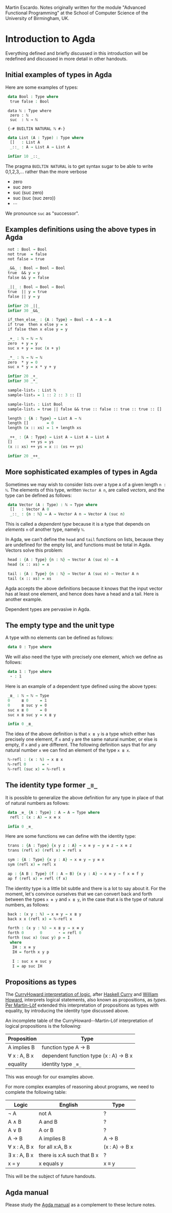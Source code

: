
Martin Escardo.
Notes originally written for the module "Advanced Functional Programming"
at the School of Computer Science of the University of Birmingham, UK.


<!--
```agda
{-# OPTIONS --without-K --safe #-}

open import natural-numbers-type hiding (_+_ ; _*_)

module introduction where

private -- Everything is private in this module as things will be redefined again
        -- in other modules with more details.
        -- This module should not be importated from any module other than index modules.
```
-->
# Introduction to Agda

Everything defined and briefly discussed in this introduction will be redefined and discussed in more detail in other handouts.

## Initial examples of types in Agda

<!--
In Agda, types are called sets by default. For the purposes of HoTT/UF, we prefer to stick to "Type".
```agda
 Type = Set
```
-->

Here are some examples of types:


```agda
 data Bool : Type where
  true false : Bool
```
~~~~~
 data ℕ : Type where
  zero : ℕ
  suc  : ℕ → ℕ

 {-# BUILTIN NATURAL ℕ #-}
~~~~~
```agda
 data List (A : Type) : Type where
  []   : List A
  _::_ : A → List A → List A

 infixr 10 _::_
```

The pragma `BUILTIN NATURAL` is to get syntax sugar to be able to write 0,1,2,3,... rather than the more verbose

 * zero
 * suc zero
 * suc (suc zero)
 * suc (suc (suc zero))
 * ⋯

We pronounce `suc` as "successor".

## Examples definitions using the above types in Agda

```agda
 not : Bool → Bool
 not true  = false
 not false = true

 _&&_ : Bool → Bool → Bool
 true  && y = y
 false && y = false

 _||_ : Bool → Bool → Bool
 true  || y = true
 false || y = y

 infixr 20 _||_
 infixr 30 _&&_

 if_then_else_ : {A : Type} → Bool → A → A → A
 if true  then x else y = x
 if false then x else y = y

 _+_ : ℕ → ℕ → ℕ
 zero  + y = y
 suc x + y = suc (x + y)

 _*_ : ℕ → ℕ → ℕ
 zero  * y = 0
 suc x * y = x * y + y

 infixr 20 _+_
 infixr 30 _*_

 sample-list₀ : List ℕ
 sample-list₀ = 1 :: 2 :: 3 :: []

 sample-list₁ : List Bool
 sample-list₁ = true || false && true :: false :: true :: true :: []

 length : {A : Type} → List A → ℕ
 length []        = 0
 length (x :: xs) = 1 + length xs

 _++_ : {A : Type} → List A → List A → List A
 []        ++ ys = ys
 (x :: xs) ++ ys = x :: (xs ++ ys)

 infixr 20 _++_

```

## More sophisticated examples of types in Agda

Sometimes we may wish to consider lists over a type `A` of a given length `n : ℕ`. The elements of this type, written `Vector A n`, are called *vectors*, and the type can be defined as follows:

```agda
 data Vector (A : Type) : ℕ → Type where
  []   : Vector A 0
  _::_ : {n : ℕ} → A → Vector A n → Vector A (suc n)
```
This is called a *dependent type* because it is a type that depends on *elements* `n` of another type, namely `ℕ`.

In Agda, we can't define the `head` and `tail` functions on lists, because they are undefined for the empty list, and functions must be total in Agda. Vectors solve this problem:

```agda
 head : {A : Type} {n : ℕ} → Vector A (suc n) → A
 head (x :: xs) = x

 tail : {A : Type} {n : ℕ} → Vector A (suc n) → Vector A n
 tail (x :: xs) = xs
```
Agda accepts the above definitions because it knows that the input vector has at least one element, and hence does have a head and a tail. Here is another example.

Dependent types are pervasive in Agda.

## The empty type and the unit type

A type with no elements can be defined as follows:
```agda
 data 𝟘 : Type where
```
We will also need the type with precisely one element, which we define as follows:
```agda
 data 𝟙 : Type where
  ⋆ : 𝟙
```

Here is an example of a dependent type defined using the above types:
```agda
 _≣_ : ℕ → ℕ → Type
 0     ≣ 0     = 𝟙
 0     ≣ suc y = 𝟘
 suc x ≣ 0     = 𝟘
 suc x ≣ suc y = x ≣ y

 infix 0 _≣_
```
The idea of the above definition is that `x ≣ y` is a type which either has precisely one element, if `x` and `y` are the same natural number, or else is empty, if `x` and `y` are different.
The following definition says that for any natural number `x` we can find an element of the type `x ≣ x`.
```agda
 ℕ-refl : (x : ℕ) → x ≣ x
 ℕ-refl 0       = ⋆
 ℕ-refl (suc x) = ℕ-refl x
```
## The identity type former `_≡_`

It is possible to generalize the above definition
for any type in place of that of natural numbers as follows:
```agda
 data _≡_ {A : Type} : A → A → Type where
  refl : (x : A) → x ≡ x

 infix 0 _≡_
```
Here are some functions we can define with the identity type:
```agda
 trans : {A : Type} {x y z : A} → x ≡ y → y ≡ z → x ≡ z
 trans (refl x) (refl x) = refl x

 sym : {A : Type} {x y : A} → x ≡ y → y ≡ x
 sym (refl x) = refl x

 ap : {A B : Type} (f : A → B) {x y : A} → x ≡ y → f x ≡ f y
 ap f (refl x) = refl (f x)
```

The identity type is a little bit subtle and there is a lot to say about it.
For the moment, let's convince ourselves that we can convert back and forth between the types `x ≡ y` and `x ≣ y`, in the case that `A` is the type of natural numbers, as follows:

```agda
 back : (x y : ℕ) → x ≡ y → x ≣ y
 back x x (refl x) = ℕ-refl x

 forth : (x y : ℕ) → x ≣ y → x ≡ y
 forth 0       0       ⋆ = refl 0
 forth (suc x) (suc y) p = I
  where
   IH : x ≡ y
   IH = forth x y p

   I : suc x ≡ suc y
   I = ap suc IH
```

## Propositions as types

The [CurryHoward interpretation of logic](https://en.wikipedia.org/wiki/Curry%E2%80%93Howard_correspondence), after [Haskell Curry](https://en.wikipedia.org/wiki/Haskell_Curry) and [William Howard](https://en.wikipedia.org/wiki/William_Alvin_Howard), interprets logical statements, also known as propositions, as *types*. [Per Martin-Löf](https://en.wikipedia.org/wiki/Per_Martin-L%C3%B6f) extended this interpretation of propositions as types with equality, by introducing the identity type discussed above.

An incomplete table of the CurryHoward--Martin-Löf interpretation of logical propositions is the following:

| Proposition  | Type                                  |
| -          | ---                                   |
| A implies B  | function type A → B                   |
| ∀ x : A, B x | dependent function type (x : A) → B x |
| equality     | identity type `_≡_`                   |

This was enough for our examples above.

For more complex examples of reasoning about programs, we need to complete the following table:

| Logic        | English                    | Type          |
| -          | ---                        | ---           |
| ¬ A          | not A                      | ?             |
| A ∧ B        | A and B                    | ?             |
| A ∨ B        | A or B                     | ?             |
| A → B        | A implies B                | A → B         |
| ∀ x : A, B x | for all x:A, B x           | (x : A) → B x |
| ∃ x : A, B x | there is x:A such that B x | ?             |
| x = y        | x equals y                 | x ≡ y         |

This will be the subject of future handouts.

## Agda manual

Please study the [Agda manual](https://agda.readthedocs.io/en/latest/) as a complement to these lecture notes.
